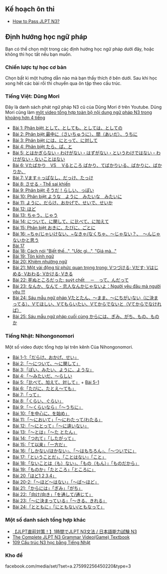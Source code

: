 ## Kế hoạch ôn thi
- [How to Pass JLPT N3?](https://www.huskylovesjapan.com/post/how-to-pass-jlpt-n3)

## Định hướng học ngữ pháp
Bạn có thể chọn một trong các định hướng học ngữ pháp dưới đây, hoặc không thì học tất nếu bạn muốn.

### Chiến lược tự học cơ bản
Chọn bất kì một hướng dẫn nào mà bạn thấy thích ở bên dưới. Sau khi học xong hết các bài rồi thì chuyển qua ôn tập theo cấu trúc.

### Tiếng Việt: Dũng Mori
Đây là danh sách phát ngữ pháp N3 cũ của Dũng Mori ở trên Youtube. Dũng Mori cũng làm [một video tổng hợp toàn bộ nội dung ngữ pháp N3 trong khoảng hơn 4 tiếng](https://www.youtube.com/watch?v=O3r-RqNR-fU) 

- [Bài 1: Phân biệt として、としても、としては、としての](https://www.youtube.com/watch?v=Fu2KTpWya0I)                                 
- [Bài 2: Phân biệt 最中に（さいちゅうに）、間（あいだ）、うちに](https://www.youtube.com/watch?v=YKYRE9KI6Yk)                                         
- [Bài 3: Phân biệt には、にとって、に対して](https://www.youtube.com/watch?v=5UgBXHvpnAE)                                                   
- [Bài 4: Phân biệt たら、ば、と](https://www.youtube.com/watch?v=UvizsJSmoxo)                                                              
- [Bài 5: とはかぎらない・わけがない・はずがない・というわけではない・わけがない・ないことはない](https://www.youtube.com/watch?v=IZxh6nUAbx4)                                      
- [Bài 6: Vたばかり　VS 　Vるところ ばかり、てばかりいる、ばかりに、ばかりか、](https://www.youtube.com/watch?v=0Er2yo2VYg0)                             
- [Bài 7: Vます＋っぱなし、だっけ、たっけ](https://www.youtube.com/watch?v=sUohZSrGLhw)                                                       
- [Bài 8: させる - Thể sai khiến](https://www.youtube.com/watch?v=lYcFXyV1dCo)      
- [Bài 9: Phân biệt そうだ！らしい、っぽい](https://www.youtube.com/watch?v=ImyUsU9QGBw)                                                          
- [Bài 10: Phân biệt ような　ように　みたいな　みたいに](https://www.youtube.com/watch?v=FHE49nMldpU)                                                    
- [Bài 11: ように、だらけ、おかげで、せいで、せいか](https://www.youtube.com/watch?v=6qyLOPCGCSg)                                                  
- [Bài 12: ほど](https://www.youtube.com/watch?v=bDPWwjvgKSQ)                                                                    
- [Bài 13: ちゃう、じゃう](https://www.youtube.com/watch?v=kZj7KO-wQzQ)                                                               
- [Bài 14: について、に関して、に比べて、に加えて](https://www.youtube.com/watch?v=u_J9jHCAF-c)                                                   
- [Bài 15: Phân biệt おきに、たびに、ごとに](https://www.youtube.com/watch?v=whFKtd0eSRA)                                                
- [Bài 16: ~ちゃ/じゃいけない、~なきゃ/なくちゃ、～じゃない？、　～んじゃないかと思う](https://www.youtube.com/watch?v=WT20vrHioIs)                               
- [Bài 17](https://www.youtube.com/watch?v=fY7y9gHBE7U)                              
- [Bài 18: Cách nói "Biết thế...", "Ước gì...", "Giá mà..."](https://www.youtube.com/watch?v=AyKWPkS3nzY)                    
- [Bài 19: Tôn kính ngữ](https://www.youtube.com/watch?v=T8ghqYkD0b4)                
- [Bài 20: Khiêm nhường ngữ](https://www.youtube.com/watch?v=N0nii6MsL4o)                                          
- [Bài 21: Một vài động từ phức quan trọng trong: Vつづける; Vだす; Vはじめる; Vおわる; Vかける; Vきる](https://www.youtube.com/watch?v=0VCGuA9dtxY)     
- [Bài 22: 死ぬところだった: suýt chết 　－　って、んだって](https://www.youtube.com/watch?v=PXn6kIPvVbk)                                                 
- [Bài 23: なんか、なんて - 恋人なんかじゃないよ：Người yêu đâu mà người yêu !!!](https://www.youtube.com/watch?v=TNebBZ7VMNU)                         
- [Bài 24: Sáu mẫu ngữ pháp Vたとたん、～まま、～にちがいない（に決まってる）、Vてほしい、Vてもらいたい、Vてからでないと（Vてからでなければ）](https://www.youtube.com/watch?v=qLS1TsUT6Vo) 
- [Bài 25: Sáu mẫu ngữ pháp cuối cùng からには、ぎみ、がち、もの、ものか](https://www.youtube.com/watch?v=2WzU19IwrTg)                                 

### Tiếng Nhật: Nihongonomori
Một số video được tổng hợp lại trên kênh Của Nihongonomori.

- [Bài 1-1:「だらけ、おかげ、せい」](https://www.youtube.com/watch?v=uuffTX9K5xU)   
- [Bài 2:「～について、～に関して」](https://www.youtube.com/watch?v=p5V-Q5hH8e0)                                    
- [Bài 3:「ぽい、みたい、ように、ような」](https://www.youtube.com/watch?v=s1cgzbLVkTg)                                         
- [Bài 4:「～みたいだ、～らしい](https://www.youtube.com/watch?v=Krk34qYUQeE)                                    
- [Bài 5:「比べて、加えて、対して」](https://www.youtube.com/watch?v=JO7zsq2uY_s) + [Bài 5-1](https://www.youtube.com/watch?v=gFToJpaKTYk)                                  
- [Bài 6:「たびに、たとえ～ても」](https://www.youtube.com/watch?v=hrefMxfxBJc)                                    
- [Bài 7:「って」](https://www.youtube.com/watch?v=Vx_dCXVv324)                                    
- [Bài 8:「くらい、ぐらい」](https://www.youtube.com/watch?v=A2xqiuXc9D8)                          
- [Bài 9:「～くらいなら」「～うちに」](https://www.youtube.com/watch?v=AO46Nu7dbuk)                    
- [Bài 10:「を中心に、を始め」](https://www.youtube.com/watch?v=414K4PxSw4E)          
- [Bài 11:「～において」「～にわたって/わたる」](https://www.youtube.com/watch?v=wKmjdwDFfBY) 
- [Bài 12:「～にとって」「～に違いない」](https://www.youtube.com/watch?v=Lh1mDGVY3Gw)     
- [Bài 13:「～とは」「～た とたん」](https://www.youtube.com/watch?v=MEnkZfln8FA)       
- [Bài 14:「つれて」「したがって」](https://www.youtube.com/watch?v=lukMSDKohbw)        
- [Bài 15:「て以来」「一方だ」](https://www.youtube.com/watch?v=Ym3NGIZ0Q6Q)                        
- [Bài 16:「しかない/ほかない」、「～はもちろん」、「～ついでに」](https://www.youtube.com/watch?v=65KbZioDfJ4)                                          
- [Bài 17:「ということだ」、「ことはない」「こと」](https://www.youtube.com/watch?v=_9CsetnMH6A)            
- [Bài 18:「ないことは（も）ない」、「もの（もん）」「ものだから」](https://www.youtube.com/watch?v=F9SnRS-MgKs)    
- [Bài 19:「ものか」「たところ」「ところに」](https://www.youtube.com/watch?v=WaxlDufwGAU)               
- [Bài 20「ほど1,2,3,4」](https://www.youtube.com/watch?v=VkxDlk8P5aE)                     
- [Bài 20-2:「～ほど～はない」「～ば～ほど」](https://www.youtube.com/watch?v=qaJznD0GSuQ)              
- [Bài 21:「からには」「ぎみ」「がち」](https://www.youtube.com/watch?v=tNUgnQfPKXE)    
- [Bài 22:「向け/向き」「を通して/通じて」](https://www.youtube.com/watch?v=o7CyB444ybc) 
- [Bài 23:「～に決まっている」「～きる、きれる」](https://www.youtube.com/watch?v=-gb6FiW-R1M)                             
- [Bài 24:「とともに」「にともない/ともなって」](https://www.youtube.com/watch?v=RR4luTbjpOM)                                         
                                                                                                                                                     
### Một số danh sách tổng hợp khác

- [【JLPT直前対策！】1時間でJLPT N3文法 / 日本語能力試験 N3](https://www.youtube.com/watch?v=yECmEMgKWuM)
- [The Complete JLPT N3 Grammar Video(Game) Textbook](https://www.youtube.com/watch?v=VrscRD5y2gk)
- [109 Cấu trúc N3 học bằng Tiếng Nhật](https://www.youtube.com/playlist?list=PLCLBHbUvkRGrkA7_-DquG6g3KZSBSFVA7)

### Kho đề
facebook.com/media/set/?set=a.275992256450220&type=3
